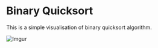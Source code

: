 # Binary Quicksort
This is a simple visualisation of binary quicksort algorithm.

![Imgur](https://i.imgur.com/ubxiaa6.gif)
